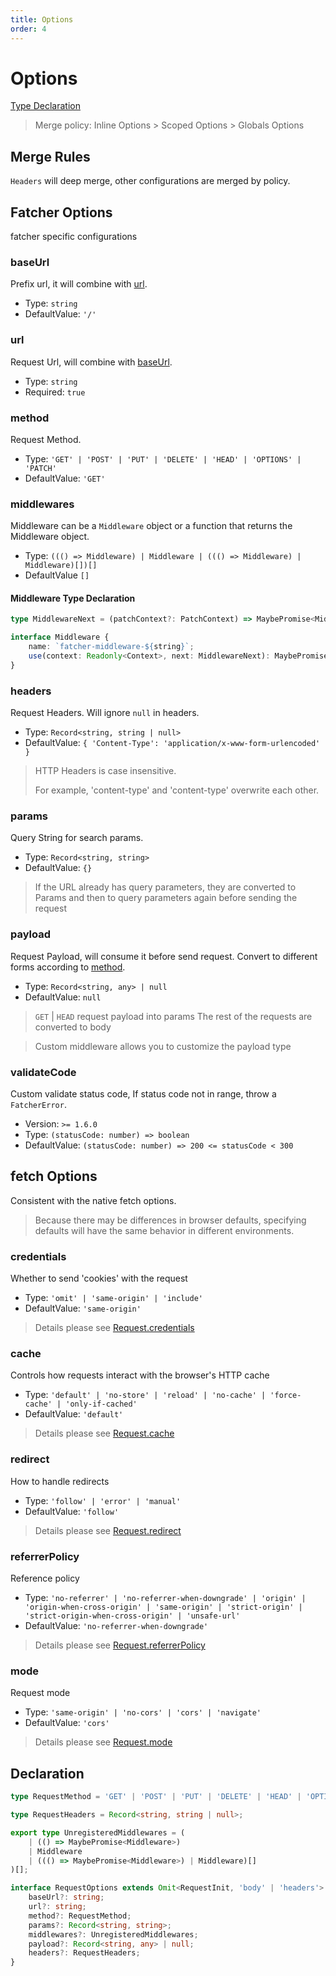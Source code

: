 ```yaml
---
title: Options
order: 4
---
```


# Options

[Type Declaration](#Declaration)

> Merge policy: Inline Options > Scoped Options > Globals Options

## Merge Rules

`Headers` will deep merge, other configurations are merged by policy.

## Fatcher Options

fatcher specific configurations

### baseUrl

Prefix url, it will combine with [url](#url).

-   Type: `string`
-   DefaultValue: `'/'`

### url

Request Url, will combine with [baseUrl](#baseurl).

-   Type: `string`
-   Required: `true`

### method

Request Method.

-   Type: `'GET' | 'POST' | 'PUT' | 'DELETE' | 'HEAD' | 'OPTIONS' | 'PATCH'`
-   DefaultValue: `'GET'`

### middlewares

Middleware can be a `Middleware` object or a function that returns the Middleware object.

-   Type: `((() => Middleware) | Middleware | ((() => Middleware) | Middleware)[])[]`
-   DefaultValue `[]`

#### Middleware Type Declaration

```ts
type MiddlewareNext = (patchContext?: PatchContext) => MaybePromise<MiddlewareResult>;

interface Middleware {
    name: `fatcher-middleware-${string}`;
    use(context: Readonly<Context>, next: MiddlewareNext): MaybePromise<MiddlewareResult>;
}
```

### headers

Request Headers. Will ignore `null` in headers.

-   Type: `Record<string, string | null>`
-   DefaultValue: `{ 'Content-Type': 'application/x-www-form-urlencoded' }`

> HTTP Headers is case insensitive.
>
> For example, 'content-type' and 'content-type' overwrite each other.

### params

Query String for search params.

-   Type: `Record<string, string>`
-   DefaultValue: `{}`

> If the URL already has query parameters, they are converted to Params and then to query parameters again before sending the request

### payload

Request Payload, will consume it before send request. Convert to different forms according to [method](#method).

-   Type: `Record<string, any> | null`
-   DefaultValue: `null`

> `GET` | `HEAD` request payload into params
> The rest of the requests are converted to body

> Custom middleware allows you to customize the payload type

### validateCode

Custom validate status code, If status code not in range, throw a `FatcherError`.

-   Version: `>= 1.6.0`
-   Type: `(statusCode: number) => boolean`
-   DefaultValue: `(statusCode: number) => 200 <= statusCode < 300`

## fetch Options

Consistent with the native fetch options.

> Because there may be differences in browser defaults, specifying defaults will have the same behavior in different environments.

### credentials

Whether to send 'cookies' with the request

-   Type: `'omit' | 'same-origin' | 'include'`
-   DefaultValue: `'same-origin'`

> Details please see [Request.credentials](https://developer.mozilla.org/en-US/docs/Web/API/Request/credentials)

### cache

Controls how requests interact with the browser's HTTP cache

-   Type: `'default' | 'no-store' | 'reload' | 'no-cache' | 'force-cache' | 'only-if-cached'`
-   DefaultValue: `'default'`

> Details please see [Request.cache](https://developer.mozilla.org/en-US/docs/Web/API/Request/cache)

### redirect

How to handle redirects

-   Type: `'follow' | 'error' | 'manual'`
-   DefaultValue: `'follow'`

> Details please see [Request.redirect](https://developer.mozilla.org/en-US/docs/Web/API/Request/redirect)

### referrerPolicy

Reference policy

-   Type: `'no-referrer' | 'no-referrer-when-downgrade' | 'origin' | 'origin-when-cross-origin' | 'same-origin' | 'strict-origin' | 'strict-origin-when-cross-origin' | 'unsafe-url'`
-   DefaultValue: `'no-referrer-when-downgrade'`

> Details please see [Request.referrerPolicy](https://developer.mozilla.org/en-US/docs/Web/API/Request/referrerPolicy)

### mode

Request mode

-   Type: `'same-origin' | 'no-cors' | 'cors' | 'navigate'`
-   DefaultValue: `'cors'`

> Details please see [Request.mode](https://developer.mozilla.org/en-US/docs/Web/API/Request/mode)

## Declaration

```ts
type RequestMethod = 'GET' | 'POST' | 'PUT' | 'DELETE' | 'HEAD' | 'OPTIONS' | 'PATCH';

type RequestHeaders = Record<string, string | null>;

export type UnregisteredMiddlewares = (
    | (() => MaybePromise<Middleware>)
    | Middleware
    | ((() => MaybePromise<Middleware>) | Middleware)[]
)[];

interface RequestOptions extends Omit<RequestInit, 'body' | 'headers'> {
    baseUrl?: string;
    url?: string;
    method?: RequestMethod;
    params?: Record<string, string>;
    middlewares?: UnregisteredMiddlewares;
    payload?: Record<string, any> | null;
    headers?: RequestHeaders;
}
```
